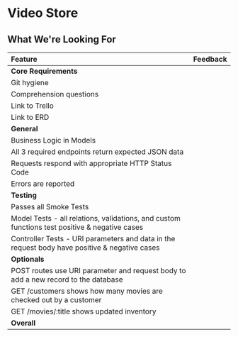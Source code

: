 # Video Store
## What We're Looking For

| Feature | Feedback    |
| :------------- | :------------- |
| **Core Requirements** |   |
| Git hygiene |  |
| Comprehension questions	|  |
| Link to Trello |  |
| Link to ERD |  |
| **General** |  |
| Business Logic in Models |  |
| All 3 required endpoints return expected JSON data |  |
| Requests respond with appropriate HTTP Status Code  |  |
| Errors are reported |  |
|  **Testing** |  |
| Passes all Smoke Tests |  |
| Model Tests - all relations, validations, and custom functions test positive & negative cases |  |
| Controller Tests - URI parameters and data in the request body have positive & negative cases |  |
| **Optionals** |  |
| POST routes use URI parameter and request body to add a new record to the database |  |
| GET /customers shows how many movies are checked out by a customer |  |
| GET /movies/:title shows updated inventory |  |
|  **Overall** |  |
